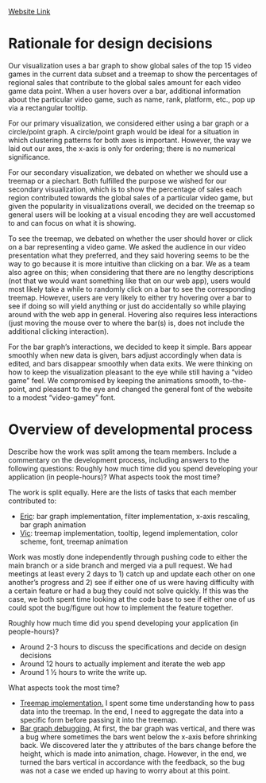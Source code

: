 [Website Link](https://6859-sp21.github.io/a4-videogamessales/visualization.html)

# Rationale for design decisions

Our visualization uses a bar graph to show global sales of the top 15 video games in the current data subset and a treemap to show the percentages of regional sales that contribute to the global sales amount for each video game data point. When a user hovers over a bar, additional information about the particular video game, such as name, rank, platform, etc., pop up via a rectangular tooltip. 

For our primary visualization, we considered either using a bar graph or a circle/point graph. A circle/point graph would be ideal for a situation in which clustering patterns for both axes is important. However, the way we laid out our axes, the x-axis is only for ordering; there is no numerical significance. 

For our secondary visualization, we debated on whether we should use a treemap or a piechart. Both fulfilled the purpose we wished for our secondary visualization, which is to show the percentage of sales each region contributed towards the global sales of a particular video game, but given the popularity in visualizations overall, we decided on the treemap so general users will be looking at a visual encoding they are well accustomed to and can focus on what it is showing. 

To see the treemap, we debated on whether the user should hover or click on a bar representing a video game. We asked the audience in our video presentation what they preferred, and they said hovering seems to be the way to go because it is more intuitive than clicking on a bar. We as a team also agree on this; when considering that there are no lengthy descriptions (not that we would want something like that on our web app), users would most likely take a while to randomly click on a bar to see the corresponding treemap. However, users are very likely to either try hovering over a bar to see if doing so will yield anything or just do accidentally so while playing around with the web app in general. Hovering also requires less interactions (just moving the mouse over to where the bar(s) is, does not include the additional clicking interaction).

For the bar graph’s interactions, we decided to keep it simple. Bars appear smoothly when new data is given, bars adjust accordingly when data is edited, and bars disappear smoothly when data exits. We were thinking on how to keep the visualization pleasant to the eye while still having a “video game” feel. We compromised by keeping the animations smooth, to-the-point, and pleasant to the eye and changed the general font of the website to a modest “video-gamey” font. 

# Overview of developmental process
 
Describe how the work was split among the team members. Include a commentary on the development process, including answers to the following questions: Roughly how much time did you spend developing your application (in people-hours)? What aspects took the most time?

The work is split equally. Here are the lists of tasks that each member contributed to:

- <u>Eric</u>: bar graph implementation, filter implementation, x-axis rescaling, bar graph animation
- <u>Vic</u>: treemap implementation, tooltip, legend implementation, color scheme, font, treemap animation

Work was mostly done independently through pushing code to either the main branch or a side branch and merged via a pull request. We had meetings at least every 2 days to 1) catch up and update each other on one another’s progress and 2) see if either one of us were having difficulty with a certain feature or had a bug they could not solve quickly. If this was the case, we both spent time looking at the code base to see if either one of us could spot the bug/figure out how to implement the feature together. 

Roughly how much time did you spend developing your application (in people-hours)?
- Around 2-3 hours to discuss the specifications and decide on design decisions
- Around 12 hours to actually implement and iterate the web app
- Around 1 ½ hours to write the write up. 

What aspects took the most time?   
- <u>Treemap implementation.</u> I spent some time understanding how to pass data into the treemap. In the end, I need to aggregate the data into a specific form before passing it into the treemap.
- <u>Bar graph debugging.</u> At first, the bar graph was vertical, and there was a bug where sometimes the bars went below the x-axis before shrinking back. We discovered later the y attributes of the bars change before the height, which is made into animation, chage. However, in the end, we turned the bars vertical in accordance with the feedback, so the bug was not a case we ended up having to worry about at this point.